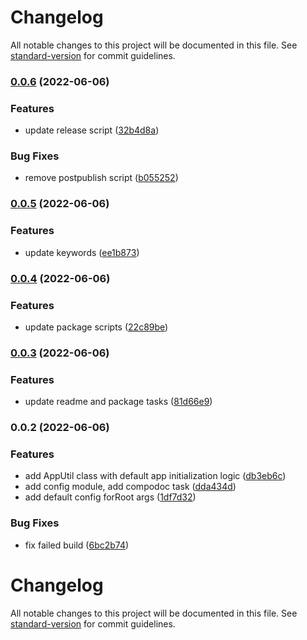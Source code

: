 # Changelog

All notable changes to this project will be documented in this file. See [standard-version](https://github.com/conventional-changelog/standard-version) for commit guidelines.

### [0.0.6](https://github.com/Lujo5/ivy-nestjs/compare/v0.0.5...v0.0.6) (2022-06-06)


### Features

* update release script ([32b4d8a](https://github.com/Lujo5/ivy-nestjs/commit/32b4d8a8b869c970b8d98536243afc137ab5d712))


### Bug Fixes

* remove postpublish script ([b055252](https://github.com/Lujo5/ivy-nestjs/commit/b055252b6e3a5dedd205be07baebbf8f011afedd))

### [0.0.5](https://github.com/Lujo5/ivy-nestjs/compare/v0.0.4...v0.0.5) (2022-06-06)


### Features

* update keywords ([ee1b873](https://github.com/Lujo5/ivy-nestjs/commit/ee1b873472332327747b0fddfd4e967119ee69ff))

### [0.0.4](https://github.com/Lujo5/ivy-nestjs/compare/v0.0.3...v0.0.4) (2022-06-06)


### Features

* update package scripts ([22c89be](https://github.com/Lujo5/ivy-nestjs/commit/22c89beecd4c8bc58579fdbc3a94fcaf94472506))

### [0.0.3](https://github.com/Lujo5/ivy-nestjs/compare/v0.0.2...v0.0.3) (2022-06-06)


### Features

* update readme and package tasks ([81d66e9](https://github.com/Lujo5/ivy-nestjs/commit/81d66e948b800b22cecb0587946da1c29d64eee4))

### 0.0.2 (2022-06-06)


### Features

* add AppUtil class with default app initialization logic ([db3eb6c](https://github.com/Lujo5/ivy-nestjs/commit/db3eb6c983fad7795131e71a137e34b1c5f58b95))
* add config module, add compodoc task ([dda434d](https://github.com/Lujo5/ivy-nestjs/commit/dda434d260bb5716f8939393d852fe52dacdbf00))
* add default config forRoot args ([1df7d32](https://github.com/Lujo5/ivy-nestjs/commit/1df7d32be0913d4c4d849c41994a99845a32947b))


### Bug Fixes

* fix failed build ([6bc2b74](https://github.com/Lujo5/ivy-nestjs/commit/6bc2b747fbbd59122428072ec7b52d74fc193265))

# Changelog

All notable changes to this project will be documented in this file. See [standard-version](https://github.com/conventional-changelog/standard-version) for commit guidelines.
